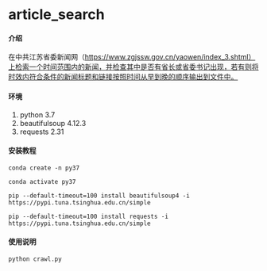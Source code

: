 # article_search

#### 介绍
在中共江苏省委新闻网（https://www.zgjssw.gov.cn/yaowen/index_3.shtml）上检索一个时间范围内的新闻，并检查其中是否有省长或省委书记出现，若有则将时效内符合条件的新闻标题和链接按照时间从早到晚的顺序输出到文件中。

#### 环境

1.  python 3.7
2.  beautifulsoup 4.12.3
3.  requests 2.31

#### 安装教程

`conda create -n py37`

`conda activate py37`

`pip --default-timeout=100 install beautifulsoup4 -i https://pypi.tuna.tsinghua.edu.cn/simple`

`pip --default-timeout=100 install requests -i https://pypi.tuna.tsinghua.edu.cn/simple`

#### 使用说明

`python crawl.py`
